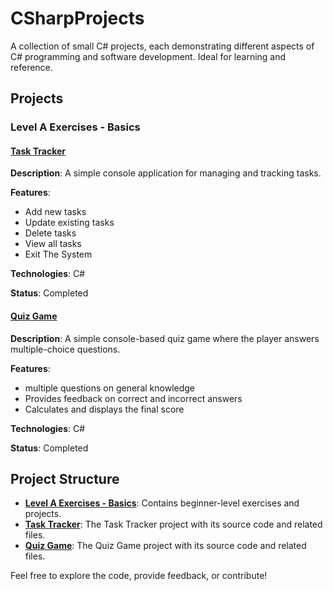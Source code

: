 # CSharpProjects
A collection of small C# projects, each demonstrating different aspects of C# programming and software development. Ideal for learning and reference.

## Projects

### Level A Exercises - Basics

#### [Task Tracker](./Level_A_Projects/TaskTracker/)

**Description**: A simple console application for managing and tracking tasks.

**Features**:
- Add new tasks
- Update existing tasks
- Delete tasks
- View all tasks
- Exit The System

**Technologies**: C#

**Status**: Completed

#### [Quiz Game](./Level_A_Projects/QuizGame/)
**Description**: A simple console-based quiz game where the player answers multiple-choice questions.

**Features**:
- multiple questions on general knowledge
- Provides feedback on correct and incorrect answers
- Calculates and displays the final score

**Technologies**: C#

**Status**: Completed

## Project Structure

- [**Level A Exercises - Basics**](./Level_A_Projects/): Contains beginner-level exercises and projects.
- [**Task Tracker**](./Level_A_Projects/TaskTracker/): The Task Tracker project with its source code and related files.
- [**Quiz Game**](./Level_A_Projects/QuizGame/): The Quiz Game project with its source code and related files.


Feel free to explore the code, provide feedback, or contribute!
